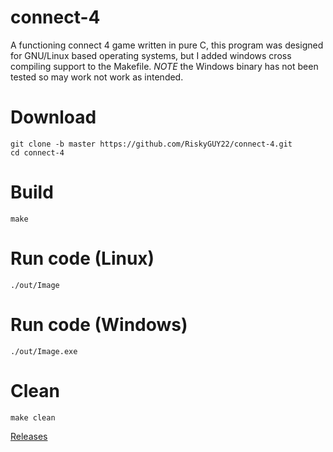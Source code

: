 # connect-4

A functioning connect 4 game written in pure C, this program was designed for
GNU/Linux based operating systems, but I added windows cross compiling support
to the Makefile. _NOTE_ the Windows binary has not been tested so may work not
work as intended.

# Download

    git clone -b master https://github.com/RiskyGUY22/connect-4.git
    cd connect-4

# Build

    make

# Run code (Linux)

    ./out/Image

# Run code (Windows)

    ./out/Image.exe

# Clean

    make clean

[Releases](https://github.com/RiskyGUY22/connect-4/releases)
